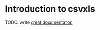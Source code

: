 # Introduction to csvxls

TODO: write [great documentation](http://jacobian.org/writing/great-documentation/what-to-write/)
